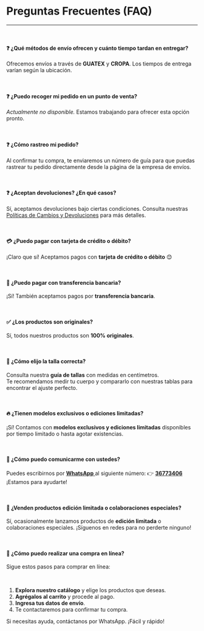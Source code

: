 # Preguntas Frecuentes (FAQ)
---

<br style="height:95px" />


#### **❓ ¿Qué métodos de envío ofrecen y cuánto tiempo tardan en entregar?**

Ofrecemos envíos a través de **GUATEX** y **CROPA**. Los tiempos de entrega varían según la ubicación.


<br style="height:250px;" />


#### **❓ ¿Puedo recoger mi pedido en un punto de venta?**

*Actualmente no disponible.* Estamos trabajando para ofrecer esta opción pronto.


<br style="height:250px;" />

#### **❓ ¿Cómo rastreo mi pedido?**

Al confirmar tu compra, te enviaremos un número de guía para que puedas rastrear tu pedido directamente desde la página de la empresa de envíos.


<br style="height:250px;" />



#### **❓ ¿Aceptan devoluciones? ¿En qué casos?**

Sí, aceptamos devoluciones bajo ciertas condiciones. Consulta nuestras [Políticas de Cambios y Devoluciones](#) para más detalles.


<br style="height:250px;" />



#### **💳 ¿Puedo pagar con tarjeta de crédito o débito?**

¡Claro que sí! Aceptamos pagos con **tarjeta de crédito o débito** 😊


<br style="height:250px;" />



#### **💸 ¿Puedo pagar con transferencia bancaria?**

¡Sí! También aceptamos pagos por **transferencia bancaria**.


<br style="height:250px;" />

#### **✅ ¿Los productos son originales?**

Sí, todos nuestros productos son **100% originales**.


<br style="height:250px;" />



#### **📏 ¿Cómo elijo la talla correcta?**

Consulta nuestra **guía de tallas** con medidas en centímetros.  
Te recomendamos medir tu cuerpo y compararlo con nuestras tablas para encontrar el ajuste perfecto.


<br style="height:250px;" />



#### **🔥 ¿Tienen modelos exclusivos o ediciones limitadas?**

¡Sí! Contamos con **modelos exclusivos y ediciones limitadas** disponibles por tiempo limitado o hasta agotar existencias.


<br style="height:250px;" />



#### **💬 ¿Cómo puedo comunicarme con ustedes?**

Puedes escribirnos por [**WhatsApp** ](https://wa.me/50236773406) al siguiente número:  👉 [**36773406** ](https://wa.me/50236773406)  
¡Estamos para ayudarte!


<br style="height:250px;" />



#### **🧢 ¿Venden productos edición limitada o colaboraciones especiales?**

Sí, ocasionalmente lanzamos productos de **edición limitada** o colaboraciones especiales. ¡Síguenos en redes para no perderte ninguno!


<br style="height:250px;" />



#### **🛒 ¿Cómo puedo realizar una compra en línea?**

Sigue estos pasos para comprar en línea:


<br style="height:250px;" />

1. **Explora nuestro catálogo** y elige los productos que deseas.  
2. **Agrégalos al carrito** y procede al pago.  
3. **Ingresa tus datos de envío**.  
4. Te contactaremos para confirmar tu compra.  

Si necesitas ayuda, contáctanos por WhatsApp. ¡Fácil y rápido!
